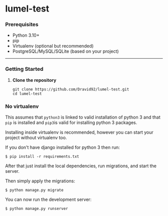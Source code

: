 # lumel-test

### Prerequisites

- Python 3.10+
- pip
- Virtualenv (optional but recommended)
- PostgreSQL/MySQL/SQLite (based on your project)

---

### Getting Started

1. **Clone the repository**

   ```
   git clone https://github.com/Dravid92/lumel-test.git
   cd lumel-test

### No virtualenv

This assumes that `python3` is linked to valid installation of python 3 and that `pip` is installed and `pip3`is valid
for installing python 3 packages.

Installing inside virtualenv is recommended, however you can start your project without virtualenv too.

If you don't have django installed for python 3 then run:

    $ pip install -r requirements.txt
    
      
      
After that just install the local dependencies, run migrations, and start the server.

Then simply apply the migrations:

    $ python manage.py migrate
    

You can now run the development server:

    $ python manage.py runserver